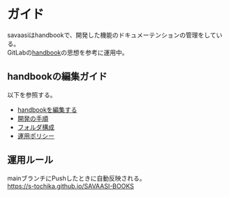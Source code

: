 # ガイド

savaasiはhandbookで、開発した機能のドキュメーテンションの管理をしている。<br/>
GitLabの[handbook](https://handbook.gitlab.com/)の思想を参考に運用中。


## handbookの編集ガイド
以下を参照する。
  - [handbookを編集する](guide/01-local)
  - [開発の手順](guide/02-work-procedure)
  - [フォルダ構成](guide/03-folder-structure)
  - [運用ポリシー](guide/04-policy)

## 運用ルール

mainブランチにPushしたときに自動反映される。<br/>
https://s-tochika.github.io/SAVAASI-BOOKS
